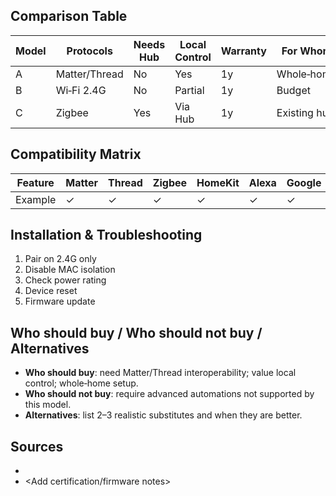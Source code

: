 ## Comparison Table
| Model | Protocols | Needs Hub | Local Control | Warranty | For Whom |
|---|---|---|---|---|---|
| A | Matter/Thread | No | Yes | 1y | Whole‑home |
| B | Wi‑Fi 2.4G | No | Partial | 1y | Budget |
| C | Zigbee | Yes | Via Hub | 1y | Existing hub |

## Compatibility Matrix
| Feature | Matter | Thread | Zigbee | HomeKit | Alexa | Google |
|---|---|---|---|---|---|---|
| Example | ✓ | ✓ | ✓ | ✓ | ✓ | ✓ |

## Installation & Troubleshooting
1. Pair on 2.4G only
2. Disable MAC isolation
3. Check power rating
4. Device reset
5. Firmware update

## Who should buy / Who should not buy / Alternatives
- **Who should buy**: need Matter/Thread interoperability; value local control; whole‑home setup.
- **Who should not buy**: require advanced automations not supported by this model.
- **Alternatives**: list 2–3 realistic substitutes and when they are better.

## Sources
- <Add brand spec sheet>
- <Add certification/firmware notes>
